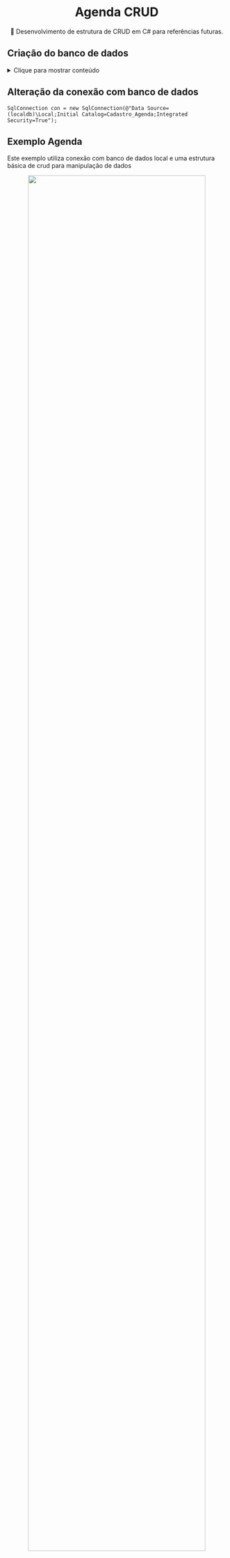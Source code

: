 <H1 align="center">Agenda CRUD</H1>
<p align="center">🚀 Desenvolvimento de estrutura de CRUD em C# para referências futuras.</p>


## Criação do banco de dados

<details>
  <summary>Clique para mostrar conteúdo</summary>
  
```
CREATE TABLE [dbo].[Contatos](
	[id] [int] IDENTITY(1,1) NOT NULL,
	[nome] [nchar](100) NULL,
	[endereco] [nchar](200) NULL,
	[celular] [nchar](15) NULL,
	[telefone] [nchar](15) NULL,
	[email] [nchar](100) NULL,
 CONSTRAINT [PK_Contatos] PRIMARY KEY CLUSTERED 
(
	[id] ASC
)WITH (PAD_INDEX = OFF, STATISTICS_NORECOMPUTE = OFF, IGNORE_DUP_KEY = OFF, ALLOW_ROW_LOCKS = ON, 
ALLOW_PAGE_LOCKS = ON) ON [PRIMARY]
) ON [PRIMARY]
GO
```

</details>



## Alteração da conexão com banco de dados


```
SqlConnection con = new SqlConnection(@"Data Source=(localdb)\Local;Initial Catalog=Cadastro_Agenda;Integrated Security=True");
```

## Exemplo Agenda
Este exemplo utiliza conexão com banco de dados local e uma estrutura básica de crud para manipulação de dados



<div align="center">
<img src="https://github.com/lucasmargui/CSHARP_AGENDA_CRUD/assets/157809964/8479848f-c72b-4fe2-a535-346541fd8252" style="width:90%">
</div>





